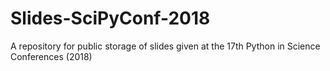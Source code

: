 # Slides-SciPyConf-2018
A repository for public storage of slides given at the 17th Python in Science Conferences (2018)
